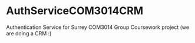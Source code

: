 # AuthServiceCOM3014CRM
Authentication Service for Surrey COM3014 Group Coursework project (we are doing a CRM :)
